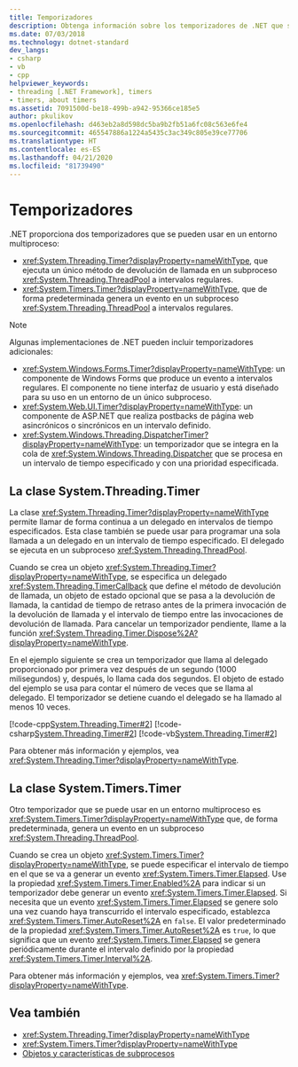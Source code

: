 ```yaml
---
title: Temporizadores
description: Obtenga información sobre los temporizadores de .NET que se pueden usar en un entorno multiproceso.
ms.date: 07/03/2018
ms.technology: dotnet-standard
dev_langs:
- csharp
- vb
- cpp
helpviewer_keywords:
- threading [.NET Framework], timers
- timers, about timers
ms.assetid: 7091500d-be18-499b-a942-95366ce185e5
author: pkulikov
ms.openlocfilehash: d463eb2a8d598dc5ba9b2fb51a6fc08c563e6fe4
ms.sourcegitcommit: 465547886a1224a5435c3ac349c805e39ce77706
ms.translationtype: HT
ms.contentlocale: es-ES
ms.lasthandoff: 04/21/2020
ms.locfileid: "81739490"
---
```

# <a name="timers"></a>Temporizadores

.NET proporciona dos temporizadores que se pueden usar en un entorno multiproceso:

- <xref:System.Threading.Timer?displayProperty=nameWithType>, que ejecuta un único método de devolución de llamada en un subproceso <xref:System.Threading.ThreadPool> a intervalos regulares.
- <xref:System.Timers.Timer?displayProperty=nameWithType>, que de forma predeterminada genera un evento en un subproceso <xref:System.Threading.ThreadPool> a intervalos regulares.

> [!NOTE]
> Algunas implementaciones de .NET pueden incluir temporizadores adicionales:
>
> - <xref:System.Windows.Forms.Timer?displayProperty=nameWithType>: un componente de Windows Forms que produce un evento a intervalos regulares. El componente no tiene interfaz de usuario y está diseñado para su uso en un entorno de un único subproceso.  
> - <xref:System.Web.UI.Timer?displayProperty=nameWithType>: un componente de ASP.NET que realiza postbacks de página web asincrónicos o sincrónicos en un intervalo definido.
> - <xref:System.Windows.Threading.DispatcherTimer?displayProperty=nameWithType>: un temporizador que se integra en la cola de <xref:System.Windows.Threading.Dispatcher> que se procesa en un intervalo de tiempo especificado y con una prioridad especificada.

## <a name="the-systemthreadingtimer-class"></a>La clase System.Threading.Timer

La clase <xref:System.Threading.Timer?displayProperty=nameWithType> permite llamar de forma continua a un delegado en intervalos de tiempo especificados. Esta clase también se puede usar para programar una sola llamada a un delegado en un intervalo de tiempo especificado. El delegado se ejecuta en un subproceso <xref:System.Threading.ThreadPool>.

Cuando se crea un objeto <xref:System.Threading.Timer?displayProperty=nameWithType>, se especifica un delegado <xref:System.Threading.TimerCallback> que define el método de devolución de llamada, un objeto de estado opcional que se pasa a la devolución de llamada, la cantidad de tiempo de retraso antes de la primera invocación de la devolución de llamada y el intervalo de tiempo entre las invocaciones de devolución de llamada. Para cancelar un temporizador pendiente, llame a la función <xref:System.Threading.Timer.Dispose%2A?displayProperty=nameWithType>.

En el ejemplo siguiente se crea un temporizador que llama al delegado proporcionado por primera vez después de un segundo (1000 milisegundos) y, después, lo llama cada dos segundos. El objeto de estado del ejemplo se usa para contar el número de veces que se llama al delegado. El temporizador se detiene cuando el delegado se ha llamado al menos 10 veces.

[!code-cpp[System.Threading.Timer#2](../../../samples/snippets/cpp/VS_Snippets_CLR_System/system.Threading.Timer/CPP/source2.cpp#2)]
[!code-csharp[System.Threading.Timer#2](../../../samples/snippets/csharp/VS_Snippets_CLR_System/system.Threading.Timer/CS/source2.cs#2)]
[!code-vb[System.Threading.Timer#2](../../../samples/snippets/visualbasic/VS_Snippets_CLR_System/system.Threading.Timer/VB/source2.vb#2)]

Para obtener más información y ejemplos, vea <xref:System.Threading.Timer?displayProperty=nameWithType>.

## <a name="the-systemtimerstimer-class"></a>La clase System.Timers.Timer

Otro temporizador que se puede usar en un entorno multiproceso es <xref:System.Timers.Timer?displayProperty=nameWithType> que, de forma predeterminada, genera un evento en un subproceso <xref:System.Threading.ThreadPool>.

Cuando se crea un objeto <xref:System.Timers.Timer?displayProperty=nameWithType>, se puede especificar el intervalo de tiempo en el que se va a generar un evento <xref:System.Timers.Timer.Elapsed>. Use la propiedad <xref:System.Timers.Timer.Enabled%2A> para indicar si un temporizador debe generar un evento <xref:System.Timers.Timer.Elapsed>. Si necesita que un evento <xref:System.Timers.Timer.Elapsed> se genere solo una vez cuando haya transcurrido el intervalo especificado, establezca <xref:System.Timers.Timer.AutoReset%2A> en `false`. El valor predeterminado de la propiedad <xref:System.Timers.Timer.AutoReset%2A> es `true`, lo que significa que un evento <xref:System.Timers.Timer.Elapsed> se genera periódicamente durante el intervalo definido por la propiedad <xref:System.Timers.Timer.Interval%2A>.

Para obtener más información y ejemplos, vea <xref:System.Timers.Timer?displayProperty=nameWithType>.
  
## <a name="see-also"></a>Vea también

- <xref:System.Threading.Timer?displayProperty=nameWithType>
- <xref:System.Timers.Timer?displayProperty=nameWithType>
- [Objetos y características de subprocesos](threading-objects-and-features.md)
